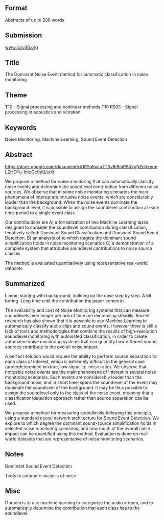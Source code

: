 
## Format
Abstracts of up to 200 words

## Submission
www.icsv30.org

## Title

The Dominant Noise Event method for automatic classification in noise monitoring

## Theme

T10 - Signal processing and nonlinear methods
T10 RS03 - Signal processing in acoustics and vibration

## Keywords
Noise Monitoring, Machine Learning, Sound Event Detection

## Abstract

https://docs.google.com/document/d/1P2qKccu7TSv8tBmP852gNEoVkeueLZHOTu-1mcGc9yQ/edit

We propose a method for noise monitoring that can automatically classify noise events
and determine the soundlevel contribution from different noise sources.
We observe that in some noise monitoring scenarios the main phenomena of interest are intrusive noise events,
which are considerably louder than the background.
When the noise events dominate the background level,
it is possible to assign the soundlevel contribution at each time-period to a single event class.

Our contributions are 
A) a formalization of two Machine Learning tasks designed to consider the soundlevel contribution during classification, 
tenatively called: Dominant Sound Classification and Dominant Sound Event Detection.
B) an analysis of to which degree the dominant sound simplification holds in noise monitoring scenarios
C) a demonstration of a complete system that attributes soundlevel contributions to noise source classes

The method is evaluated quantitatively using representative real-world datasets.


## Summarized
Linear, starting with background, building up the case step by step.
A bit boring. Long time until the contribution the paper comes in.

The availability and cost of Noise Monitoring systems that can measure soundlevels
over longer periods of time are decreasing steadily.
Recent research has also shown that it is possible to use Machine Learning 
to automatically classify audio clips and sound events.
However there is still a lack of tools and methodologies that combine the results
of high-resolution soundlevel monitoring with automated classification,
in order to create automated noise monitoring systems that can quantify
how different sound sources contribute to the overall noise impact.

A perfect solution would require the ability to perform source separation for each class of interest,
which is extremely difficult in the general case (underdetermined mixture, low signal-to-noise ratio).
We observe that noticable noise events are the main phenomena of interest in several noise monitoring scenarios.
Such events are considerably louder than the background noise,
and in short time-spans the soundlevel of the event may dominate the soundlevel of the background.
It may be thus possible to assign the soundlevel only to the class of the noise event,
meaning that a classification/detection approach rather than source separation can be used.

We propose a method for measuring soundlevels following this principle,
using a standard neural network architecture for Sound Event Detection. 
We explore to which degree the dominant sound-source simplification holds in selected noise monitoring scenarios,
and how much of the overall noise impact can be quantified using this method.
Evaluation is done on real-world datasets that are representative of noise monitoring scenarios.



## Notes

Dominant Sound Event Detection

Tools to automate analysis of noise

## Misc

Our aim is to use machine learning to categorize the audio stream,
and to automatically determine the contribution that each class has to the soundlevel.

